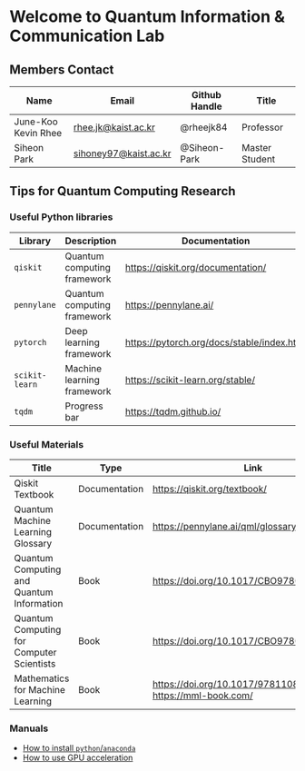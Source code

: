 # Welcome to Quantum Information & Communication Lab

## Members Contact

| Name  | Email  | Github Handle  | Title  |
|--------- |--------- |------ | ----- |
|June-Koo Kevin Rhee| rhee.jk@kaist.ac.kr | @rheejk84 | Professor |
|Siheon Park    |sihoney97@kaist.ac.kr| @Siheon-Park | Master Student |

## Tips for Quantum Computing Research

### Useful Python libraries

| Library  | Description   | Documentation  |
|--------- |--------- |------ |
|`qiskit`    | Quantum computing framework | <https://qiskit.org/documentation/> |
|`pennylane`    | Quantum computing framework | <https://pennylane.ai/> |
|`pytorch`    | Deep learning framework | <https://pytorch.org/docs/stable/index.html> |
|`scikit-learn`    | Machine learning framework | <https://scikit-learn.org/stable/> |
|`tqdm`    | Progress bar | <https://tqdm.github.io/> |

### Useful Materials

| Title  | Type   | Link  |
|--------- |--------- |------ |
| Qiskit Textbook | Documentation | <https://qiskit.org/textbook/> |
| Quantum Machine Learning Glossary | Documentation | <https://pennylane.ai/qml/glossary.html> |
| Quantum Computing and Quantum Information | Book | <https://doi.org/10.1017/CBO9780511976667> |
| Quantum Computing for Computer Scientists | Book | <https://doi.org/10.1017/CBO9780511813887>|
| Mathematics for Machine Learning | Book | <https://doi.org/10.1017/9781108679930> <br/> <https://mml-book.com/> |

### Manuals

- [How to install `python`/`anaconda`](profile/Manuals/python.md)
- [How to use GPU acceleration](profile/Manuals/gpu-acc.md)
